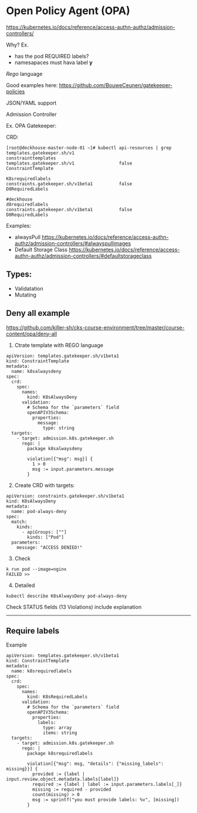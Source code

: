 # Open Policy Agent (OPA)

https://kubernetes.io/docs/reference/access-authn-authz/admission-controllers/

Why?
 Ex. 
 - has the pod REQUIRED labels?
 - namesapaces must hava label **y**


_Rego_ language

Good examples here: https://github.com/BouweCeunen/gatekeeper-policies

JSON/YAML support

Admission Controller 

Ex. OPA Gatekeeper:

CRD:

```commandline
[root@deckhouse-master-node-01 ~]# kubectl api-resources | grep templates.gatekeeper.sh/v1
constrainttemplates                                       templates.gatekeeper.sh/v1                 false        ConstraintTemplate

K8srequiredlabels                                          constraints.gatekeeper.sh/v1beta1          false        D8RequiredLabels

#deckhouse
d8requiredlabels                                          constraints.gatekeeper.sh/v1beta1          false        D8RequiredLabels

```


Examples: 
- alwaysPull https://kubernetes.io/docs/reference/access-authn-authz/admission-controllers/#alwayspullimages
- Default Storage Class https://kubernetes.io/docs/reference/access-authn-authz/admission-controllers/#defaultstorageclass 

## Types:

- Validatation
- Mutating

## Deny all example
https://github.com/killer-sh/cks-course-environment/tree/master/course-content/opa/deny-all

1. Ctrate template with REGO language
```commandline
apiVersion: templates.gatekeeper.sh/v1beta1
kind: ConstraintTemplate
metadata:
  name: k8salwaysdeny
spec:
  crd:
    spec:
      names:
        kind: K8sAlwaysDeny
      validation:
        # Schema for the `parameters` field
        openAPIV3Schema:
          properties:
            message:
              type: string
  targets:
    - target: admission.k8s.gatekeeper.sh
      rego: |
        package k8salwaysdeny

        violation[{"msg": msg}] {
          1 > 0
          msg := input.parameters.message
        }
```

2. Create CRD with targets:
```commandline
apiVersion: constraints.gatekeeper.sh/v1beta1
kind: K8sAlwaysDeny
metadata:
  name: pod-always-deny
spec:
  match:
    kinds:
      - apiGroups: [""]
        kinds: ["Pod"]
  parameters:
    message: "ACCESS DENIED!"
```
3. Check
```
k run pod --image=nginx
FAILED >>
```

4. Detailed
````commandline
kubectl describe K8sAlwaysDeny pod-always-deny
````

Check STATUS fields (13 Violations) include explanation
 
---

## Require labels
Example 
```commandline
apiVersion: templates.gatekeeper.sh/v1beta1
kind: ConstraintTemplate
metadata:
  name: k8srequiredlabels
spec:
  crd:
    spec:
      names:
        kind: K8sRequiredLabels
      validation:
        # Schema for the `parameters` field
        openAPIV3Schema:
          properties:
            labels:
              type: array
              items: string
  targets:
    - target: admission.k8s.gatekeeper.sh
      rego: |
        package k8srequiredlabels

        violation[{"msg": msg, "details": {"missing_labels": missing}}] {
          provided := {label | input.review.object.metadata.labels[label]}
          required := {label | label := input.parameters.labels[_]}
          missing := required - provided
          count(missing) > 0
          msg := sprintf("you must provide labels: %v", [missing])
        }
```